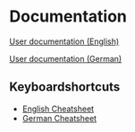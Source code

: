 # Documentation



[User documentation (English)](./de/index.html)

[User documentation (German)](./de/index.html)

## Keyboardshortcuts

- [English Cheatsheet](./kb_shortcuts_cheat_en.pdf)
- [German Cheatsheet](./kb_shortcuts_cheat_de.pdf)


 